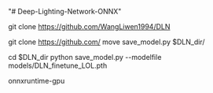 "# Deep-Lighting-Network-ONNX" 




git clone https://github.com/WangLiwen1994/DLN


git clone https://github.com/
move save_model.py $DLN_dir/

cd $DLN_dir
python save_model.py --modelfile models/DLN_finetune_LOL.pth


onnxruntime-gpu
